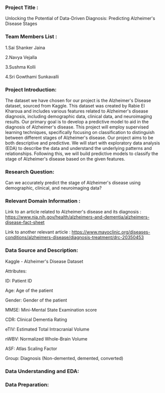 ### Project Title :
Unlocking the Potential of Data-Driven Diagnosis: Predicting Alzheimer's Disease Stages
### Team Members List :
1.Sai Shanker Jaina

2.Navya Vejalla

3.Sushma Kolli

4.Sri Gowthami Sunkavalli

### Project Introduction:
The dataset we have chosen for our project is the Alzheimer's Disease dataset, sourced from Kaggle. This dataset was created by Rabie El Kharoua and includes various features related to Alzheimer's disease diagnosis, including demographic data, clinical data, and neuroimaging results. Our primary goal is to develop a predictive model to aid in the diagnosis of Alzheimer's disease. This project will employ supervised learning techniques, specifically focusing on classification to distinguish between different stages of Alzheimer's disease.
Our project aims to be both descriptive and predictive. We will start with exploratory data analysis (EDA) to describe the data and understand the underlying patterns and relationships. Following this, we will build predictive models to classify the stage of Alzheimer's disease based on the given features.

### Research Question:
Can we accurately predict the stage of Alzheimer's disease using demographic, clinical, and neuroimaging data?

### Relevant Domain Information :
Link to an article related to Alzheimer's disease and its diagnosis :
https://www.nia.nih.gov/health/alzheimers-and-dementia/alzheimers-disease-fact-sheet

Link to another relevant article : 
https://www.mayoclinic.org/diseases-conditions/alzheimers-disease/diagnosis-treatment/drc-20350453
### Data Source and Description:  
Kaggle - Alzheimer's Disease Dataset

Attributes:

ID: Patient ID

Age: Age of the patient

Gender: Gender of the patient

MMSE: Mini-Mental State Examination score

CDR: Clinical Dementia Rating

eTIV: Estimated Total Intracranial Volume

nWBV: Normalized Whole-Brain Volume

ASF: Atlas Scaling Factor

Group: Diagnosis (Non-demented, demented, converted)

### Data Understanding and EDA:

### Data Preparation:
